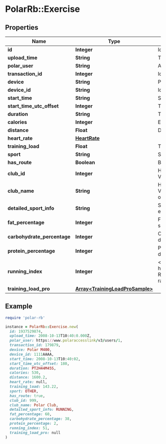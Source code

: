 # PolarRb::Exercise

## Properties

| Name | Type | Description | Notes |
| ---- | ---- | ----------- | ----- |
| **id** | **Integer** | Id of the trainining session | [optional] |
| **upload_time** | **String** | Time of the transfer from wrist unit to Polar database | [optional] |
| **polar_user** | **String** | Absolute link to Polar user owning the training | [optional] |
| **transaction_id** | **Integer** | Id of the exercise-transaction this training was transferred in | [optional] |
| **device** | **String** | Polar product used in training | [optional] |
| **device_id** | **String** | Id of the Polar device | [optional] |
| **start_time** | **String** | Start time of the training session in local time | [optional] |
| **start_time_utc_offset** | **Integer** | The offset from UTC (in minutes) when the training session was started | [optional] |
| **duration** | **String** | The duration of the training session as specified in ISO8601 | [optional] |
| **calories** | **Integer** | Expended calories during training in kilocalories | [optional] |
| **distance** | **Float** | Distance in meters travelled during training | [optional] |
| **heart_rate** | [**HeartRate**](HeartRate.md) |  | [optional] |
| **training_load** | **Float** | Training load effect to user | [optional] |
| **sport** | **String** | Sport name | [optional] |
| **has_route** | **Boolean** | Boolean indicating if the exercise has route data | [optional] |
| **club_id** | **Integer** | Has value if the exercise is from \&quot;Flow For Club\&quot;, otherwise not printed. Value -1 indicates that there were errors finding the club | [optional] |
| **club_name** | **String** | Has value if the exercise is from \&quot;Flow For Club\&quot;, otherwise not printed. Value \&quot;Ambiguous club location. Please contact support.\&quot; is printed in case of error (and the club-id is -1). | [optional] |
| **detailed_sport_info** | **String** | String containing the name of a Polar Flow-compatible sport, if one is set for the exercise. | [optional] |
| **fat_percentage** | **Integer** | Fat percentage of exercise calories. Has value if the exercise is from training device supporting Energy sources, otherwise not printed. | [optional] |
| **carbohydrate_percentage** | **Integer** | Carbohydrate percentage of exercise calories. Has value if the exercise is from training device supporting Energy sources, otherwise not printed. | [optional] |
| **protein_percentage** | **Integer** | Protein percentage of exercise calories. Has value if the exercise is from training device supporting Energy sources, otherwise not printed. | [optional] |
| **running_index** | **Integer** | &lt;a href&#x3D;\&quot;https://support.polar.com/en/support/tips/Running_Index_feature#\&quot;&gt;  Running index&lt;/a&gt; is a score automatically calculated every run based on your  heart rate and speed data collected via GPS or stride sensor. | [optional] |
| **training_load_pro** | [**Array&lt;TrainingLoadProSample&gt;**](TrainingLoadProSample.md) |  | [optional] |

## Example

```ruby
require 'polar-rb'

instance = PolarRb::Exercise.new(
  id: 1937529874,
  upload_time: 2008-10-13T10:40:0.000Z,
  polar_user: https://www.polaraccesslink/v3/users/1,
  transaction_id: 179879,
  device: Polar M400,
  device_id: 1111AAAA,
  start_time: 2008-10-13T10:40:02,
  start_time_utc_offset: 180,
  duration: PT2H44M45S,
  calories: 530,
  distance: 1600.2,
  heart_rate: null,
  training_load: 143.22,
  sport: OTHER,
  has_route: true,
  club_id: 999,
  club_name: Polar Club,
  detailed_sport_info: RUNNING,
  fat_percentage: 60,
  carbohydrate_percentage: 38,
  protein_percentage: 2,
  running_index: 51,
  training_load_pro: null
)
```

